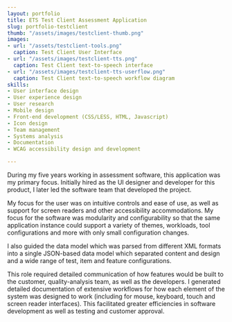 ```yaml
---
layout: portfolio
title: ETS Test Client Assessment Application
slug: portfolio-testclient
thumb: "/assets/images/testclient-thumb.png"
images:
- url: "/assets/testclient-tools.png"
  caption: Test Client User Interface
- url: "/assets/images/testclient-tts.png"
  caption: Test Client text-to-speech interface
- url: "/assets/images/testclient-tts-userflow.png"
  caption: Test Client text-to-speech workflow diagram
skills:
- User interface design
- User experience design
- User research
- Mobile design
- Front-end development (CSS/LESS, HTML, Javascript)
- Icon design
- Team management
- Systems analysis
- Documentation
- WCAG accessibility design and development

---
```

<p>During my five years working in assessment software, this application was my primary focus. Initially hired as the UI designer and developer for this product, I later led the software team that developed the project.</p>
<p>My focus for the user was on intuitive controls and ease of use, as well as support for screen readers and other accessibility accommodations. My focus for the software was modularity and configurability so that the same application instance could support a variety of themes, workloads, tool configurations and more with only small configuration changes.</p>
<p>I also guided the data model which was parsed from different XML formats into a single JSON-based data model which separated content and design and a wide range of test, item and feature configurations.</p>
<p>This role required detailed communication of how features would be built to the customer, quality-analysis team, as well as the developers. I generated detailed documentation of extensive workflows for how each element of the system was designed to work (including for mouse, keyboard, touch and screen reader interfaces). This facilitated greater efficiencies in software development as well as testing and customer approval.</p>